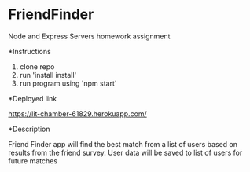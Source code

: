 # FriendFinder
Node and Express Servers homework assignment

*Instructions

1. clone repo
2. run 'install install'
3. run program using 'npm start'

*Deployed link

https://lit-chamber-61829.herokuapp.com/



*Description

Friend Finder app will find the best match from a list of users based on results from the friend survey.
User data will be saved to list of users for future matches


 
